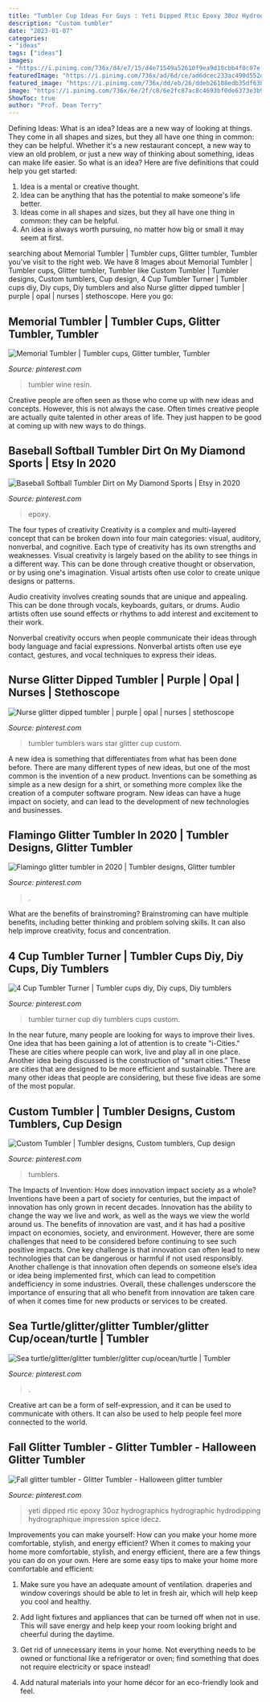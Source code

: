 ```yaml
---
title: "Tumbler Cup Ideas For Guys : Yeti Dipped Rtic Epoxy 30oz Hydrographics Hydrographic Hydrodipping Hydrographique Impression Spice Idecz"
description: "Custom tumbler"
date: "2023-01-07"
categories:
- "ideas"
tags: ["ideas"]
images:
- "https://i.pinimg.com/736x/d4/e7/15/d4e71549a52610f9ea9d18cbb4f0c07e.jpg"
featuredImage: "https://i.pinimg.com/736x/ad/6d/ce/ad6dcec233ac490d552d8174b51283f7.jpg"
featured_image: "https://i.pinimg.com/736x/dd/eb/26/ddeb26108edb35df638f73cf9597f56f.jpg"
image: "https://i.pinimg.com/736x/6e/2f/c8/6e2fc87ac8c4693bf0de6373e3b92824.jpg"
ShowToc: true
author: "Prof. Dean Terry"
---
```



Defining Ideas: What is an idea?
Ideas are a new way of looking at things. They come in all shapes and sizes, but they all have one thing in common: they can be helpful. Whether it's a new restaurant concept, a new way to view an old problem, or just a new way of thinking about something, ideas can make life easier. So what is an idea? Here are five definitions that could help you get started: 
1) Idea is a mental or creative thought.
2) Idea can be anything that has the potential to make someone's life better.
3) Ideas come in all shapes and sizes, but they all have one thing in common: they can be helpful.
4) An idea is always worth pursuing, no matter how big or small it may seem at first.

	

		
searching about Memorial Tumbler | Tumbler cups, Glitter tumbler, Tumbler you've visit to the right web. We have 8 Images about Memorial Tumbler | Tumbler cups, Glitter tumbler, Tumbler like Custom Tumbler | Tumbler designs, Custom tumblers, Cup design, 4 Cup Tumbler Turner | Tumbler cups diy, Diy cups, Diy tumblers and also Nurse glitter dipped tumbler | purple | opal | nurses | stethoscope. Here you go:
		
    
## Memorial Tumbler | Tumbler Cups, Glitter Tumbler, Tumbler

<img loading=lazy src="https://i.pinimg.com/736x/d4/e7/15/d4e71549a52610f9ea9d18cbb4f0c07e.jpg" onerror="this.onerror=null;this.src='https://tse1.mm.bing.net/th?id=OIP.yk8Yfvt3vYTuoIWv9-SQYQHaJ3&amp;pid=15.1';" alt="Memorial Tumbler | Tumbler cups, Glitter tumbler, Tumbler">

_Source: pinterest.com_

>tumbler wine resin. 

	

Creative people are often seen as those who come up with new ideas and concepts. However, this is not always the case. Often times creative people are actually quite talented in other areas of life. They just happen to be good at coming up with new ways to do things.

    
## Baseball Softball Tumbler Dirt On My Diamond Sports | Etsy In 2020

<img loading=lazy src="https://i.pinimg.com/736x/dd/eb/26/ddeb26108edb35df638f73cf9597f56f.jpg" onerror="this.onerror=null;this.src='https://tse1.mm.bing.net/th?id=OIP.t8engDAzPAq8PS3kyYBL0wHaJ3&amp;pid=15.1';" alt="Baseball Softball Tumbler Dirt on My Diamond Sports | Etsy in 2020">

_Source: pinterest.com_

>epoxy. 

	

The four types of creativity
Creativity is a complex and multi-layered concept that can be broken down into four main categories: visual, auditory, nonverbal, and cognitive. Each type of creativity has its own strengths and weaknesses.
Visual creativity is largely based on the ability to see things in a different way. This can be done through creative thought or observation, or by using one's imagination. Visual artists often use color to create unique designs or patterns.

Audio creativity involves creating sounds that are unique and appealing. This can be done through vocals, keyboards, guitars, or drums. Audio artists often use sound effects or rhythms to add interest and excitement to their work.

Nonverbal creativity occurs when people communicate their ideas through body language and facial expressions. Nonverbal artists often use eye contact, gestures, and vocal techniques to express their ideas.

    
## Nurse Glitter Dipped Tumbler | Purple | Opal | Nurses | Stethoscope

<img loading=lazy src="https://i.pinimg.com/736x/a6/80/36/a68036497a34bd87a1200504a6d035d7.jpg" onerror="this.onerror=null;this.src='https://tse2.mm.bing.net/th?id=OIP.wkXRqQbZqKlZVF8BX3r5LwHaJ3&amp;pid=15.1';" alt="Nurse glitter dipped tumbler | purple | opal | nurses | stethoscope">

_Source: pinterest.com_

>tumbler tumblers wars star glitter cup custom. 

	

A new idea is something that differentiates from what has been done before. There are many different types of new ideas, but one of the most common is the invention of a new product. Inventions can be something as simple as a new design for a shirt, or something more complex like the creation of a computer software program. New ideas can have a huge impact on society, and can lead to the development of new technologies and businesses.

    
## Flamingo Glitter Tumbler In 2020 | Tumbler Designs, Glitter Tumbler

<img loading=lazy src="https://i.pinimg.com/736x/d9/2d/ab/d92dabe817d81925a15ae9da1ac76e8b.jpg" onerror="this.onerror=null;this.src='https://tse1.mm.bing.net/th?id=OIP.2SfH232nTMIfVdqupcxdsAHaLH&amp;pid=15.1';" alt="Flamingo glitter tumbler in 2020 | Tumbler designs, Glitter tumbler">

_Source: pinterest.com_

>. 

	

What are the benefits of brainstroming?
Brainstroming can have multiple benefits, including better thinking and problem solving skills. It can also help improve creativity, focus and concentration.

    
## 4 Cup Tumbler Turner | Tumbler Cups Diy, Diy Cups, Diy Tumblers

<img loading=lazy src="https://i.pinimg.com/736x/e3/fd/fa/e3fdfa423729ea2b8daf7b41947459db.jpg" onerror="this.onerror=null;this.src='https://tse1.mm.bing.net/th?id=OIP.0CbaoYrImFhLy4v-7OhXhwHaMg&amp;pid=15.1';" alt="4 Cup Tumbler Turner | Tumbler cups diy, Diy cups, Diy tumblers">

_Source: pinterest.com_

>tumbler turner cup diy tumblers cups custom. 

	

In the near future, many people are looking for ways to improve their lives. One idea that has been gaining a lot of attention is to create "i-Cities." These are cities where people can work, live and play all in one place. Another idea being discussed is the construction of "smart cities." These are cities that are designed to be more efficient and sustainable. There are many other ideas that people are considering, but these five ideas are some of the most popular.

    
## Custom Tumbler | Tumbler Designs, Custom Tumblers, Cup Design

<img loading=lazy src="https://i.pinimg.com/736x/6e/2f/c8/6e2fc87ac8c4693bf0de6373e3b92824.jpg" onerror="this.onerror=null;this.src='https://tse1.mm.bing.net/th?id=OIP.1Alvc3msfyjnkgDC19ohuAHaJ3&amp;pid=15.1';" alt="Custom Tumbler | Tumbler designs, Custom tumblers, Cup design">

_Source: pinterest.com_

>tumblers. 

	

The Impacts of Invention: How does innovation impact society as a whole?
Inventions have been a part of society for centuries, but the impact of innovation has only grown in recent decades. Innovation has the ability to change the way we live and work, as well as the ways we view the world around us. The benefits of innovation are vast, and it has had a positive impact on economies, society, and environment. However, there are some challenges that need to be considered before continuing to see such positive impacts. One key challenge is that innovation can often lead to new technologies that can be dangerous or harmful if not used responsibly. Another challenge is that innovation often depends on someone else’s idea or idea being implemented first, which can lead to competition andefficiency in some industries. Overall, these challenges underscore the importance of ensuring that all who benefit from innovation are taken care of when it comes time for new products or services to be created.

    
## Sea Turtle/glitter/glitter Tumbler/glitter Cup/ocean/turtle | Tumbler

<img loading=lazy src="https://i.pinimg.com/736x/ad/6d/ce/ad6dcec233ac490d552d8174b51283f7.jpg" onerror="this.onerror=null;this.src='https://tse2.mm.bing.net/th?id=OIP.fdHhhnfWNPqICk6KfOrV6AHaMf&amp;pid=15.1';" alt="Sea turtle/glitter/glitter tumbler/glitter cup/ocean/turtle | Tumbler">

_Source: pinterest.com_

>. 

	

Creative art can be a form of self-expression, and it can be used to communicate with others. It can also be used to help people feel more connected to the world.

    
## Fall Glitter Tumbler - Glitter Tumbler - Halloween Glitter Tumbler

<img loading=lazy src="https://i.pinimg.com/736x/85/3c/a6/853ca61df675fab2818d844b4a1ab51f.jpg" onerror="this.onerror=null;this.src='https://tse3.mm.bing.net/th?id=OIP.QKlUUJn6QV0j7T30zeZiGgHaLI&amp;pid=15.1';" alt="Fall glitter tumbler - Glitter Tumbler - Halloween glitter tumbler">

_Source: pinterest.com_

>yeti dipped rtic epoxy 30oz hydrographics hydrographic hydrodipping hydrographique impression spice idecz. 

	

Improvements you can make yourself: How can you make your home more comfortable, stylish, and energy efficient?
When it comes to making your home more comfortable, stylish, and energy efficient, there are a few things you can do on your own. Here are some easy tips to make your home more comfortable and efficient: 
1. Make sure you have an adequate amount of ventilation. draperies and window coverings should be able to let in fresh air, which will help keep you cool and healthy.

2. Add light fixtures and appliances that can be turned off when not in use. This will save energy and help keep your room looking bright and cheerful during the daytime.

3. Get rid of unnecessary items in your home. Not everything needs to be owned or functional like a refrigerator or oven; find something that does not require electricity or space instead!

4. Add natural materials into your home décor for an eco-friendly look and feel.

